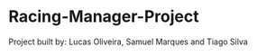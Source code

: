 Racing-Manager-Project
======================

Project built by: Lucas Oliveira, Samuel Marques and Tiago Silva
